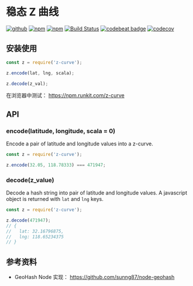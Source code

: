 # 稳态 Z 曲线

[![github](https://img.shields.io/github/followers/willin.svg?style=social&label=Followers)](https://github.com/willin) [![npm](https://img.shields.io/npm/v/z-curve.svg)](https://npmjs.org/package/z-curve) [![npm](https://img.shields.io/npm/dt/z-curve.svg)](https://npmjs.org/package/z-curve) [![Build Status](https://travis-ci.org/shiwangme/stationary-z-curve.svg?branch=master)](https://travis-ci.org/shiwangme/stationary-z-curve) [![codebeat badge](https://codebeat.co/badges/28e5a14f-4281-412c-8e47-1868cd804d9b)](https://codebeat.co/projects/github-com-shiwangme-stationary-z-curve-master) [![codecov](https://codecov.io/gh/shiwangme/stationary-z-curve/branch/master/graph/badge.svg)](https://codecov.io/gh/shiwangme/stationary-z-curve)

## 安装使用

```js
const z = require('z-curve');

z.encode(lat, lng, scala);

z.decode(z_val);
```

在浏览器中测试： <https://npm.runkit.com/z-curve>

## API

### encode(latitude, longitude, scala = 0)

Encode a pair of latitude and longitude values into a z-curve.

```js
const z = require('z-curve');

z.encode(32.05, 118.78333) === 471947;
```

### decode(z_value)

Decode a hash string into pair of latitude and longitude values. A javascript object is returned with `lat` and `lng` keys.

```js
const z = require('z-curve');

z.decode(471947);
// {
//   lat: 32.16796875,
//   lng: 118.65234375
// }
```

## 参考资料

- GeoHash Node 实现： <https://github.com/sunng87/node-geohash>

